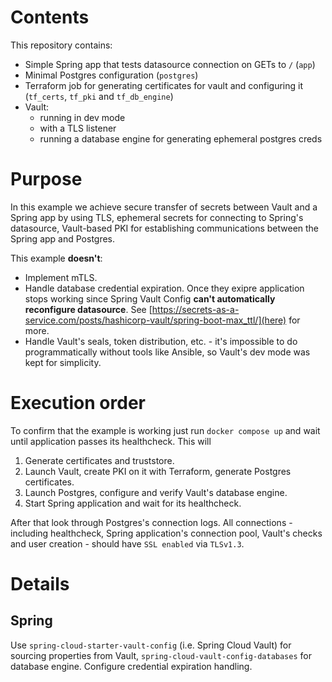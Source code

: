 # Contents

This repository contains:

- Simple Spring app that tests datasource connection on GETs to `/` (`app`)
- Minimal Postgres configuration (`postgres`)
- Terraform job for generating certificates for vault and configuring it
  (`tf_certs`, `tf_pki` and `tf_db_engine`)
- Vault:
  - running in dev mode
  - with a TLS listener
  - running a database engine for generating ephemeral postgres creds

# Purpose

In this example we achieve secure transfer of secrets between Vault and a
Spring app by using TLS, ephemeral secrets for connecting to Spring's
datasource, Vault-based PKI for establishing communications between the Spring
app and Postgres.

This example **doesn't**:
- Implement mTLS.
- Handle database credential expiration. Once they exipre application stops
  working since Spring Vault Config **can't automatically reconfigure datasource**.
  See [https://secrets-as-a-service.com/posts/hashicorp-vault/spring-boot-max_ttl/](here) for more.
- Handle Vault's seals, token distribution, etc. - it's impossible to do
  programmatically without tools like Ansible, so Vault's dev mode was kept for
  simplicity.

# Execution order

To confirm that the example is working just run `docker compose up` and wait
until application passes its healthcheck. This will

1. Generate certificates and truststore.
1. Launch Vault, create PKI on it with Terraform, generate Postgres certificates.
1. Launch Postgres, configure and verify Vault's database engine.
1. Start Spring application and wait for its healthcheck.

After that look through Postgres's connection logs. All connections - including
healthcheck, Spring application's connection pool, Vault's checks and user
creation - should have `SSL enabled` via `TLSv1.3`.

# Details

## Spring

Use `spring-cloud-starter-vault-config` (i.e. Spring Cloud Vault) for sourcing
properties from Vault, `spring-cloud-vault-config-databases` for database
engine. Configure credential expiration handling.
